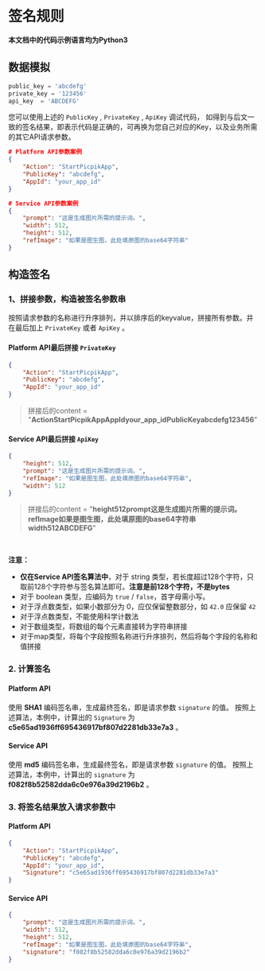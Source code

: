 # 签名规则

**本文档中的代码示例语言均为Python3**

## 数据模拟

```python
public_key = 'abcdefg'
private_key = '123456'
api_key  = 'ABCDEFG'
```

您可以使用上述的 `PublicKey` , `PrivateKey` , `ApiKey` 调试代码， 如得到与后文一致的签名结果，即表示代码是正确的，可再换为您自己对应的Key，以及业务所需的其它API请求参数。


```json
# Platform API参数案例
{
    "Action": "StartPicpikApp",
    "PublicKey": "abcdefg",
    "AppId": "your_app_id"
}

# Service API参数案例
{
    "prompt": "这是生成图片所需的提示词。",
    "width": 512,
    "height": 512,
    "refImage": "如果是图生图，此处填原图的base64字符串"
}
```

## 构造签名

### 1、拼接参数，构造被签名参数串

按照请求参数的名称进行升序排列，并以排序后的keyvalue，拼接所有参数。并在最后加上 `PrivateKey` 或者 `ApiKey` 。

#### Platform API最后拼接 `PrivateKey` 
```json
{
    "Action": "StartPicpikApp",
    "PublicKey": "abcdefg",
    "AppId": "your_app_id"
}
```
> 拼接后的content = "**ActionStartPicpikAppAppIdyour_app_idPublicKeyabcdefg123456**"

#### Service API最后拼接 `ApiKey` 
```json
{
    "height": 512,
    "prompt": "这是生成图片所需的提示词。",
    "refImage": "如果是图生图，此处填原图的base64字符串",
    "width": 512
}
```
> 拼接后的content = "**height512prompt这是生成图片所需的提示词。refImage如果是图生图，此处填原图的base64字符串width512ABCDEFG**"

<br>

**注意：**
- **仅在Service API签名算法中**，对于 string 类型，若长度超过128个字符，只取前128个字符参与签名算法即可。**注意是前128个字符，不是bytes**
- 对于 boolean 类型，应编码为 `true` / `false`，首字母需小写。
- 对于浮点数类型，如果小数部分为 0，应仅保留整数部分，如 `42.0` 应保留 `42`
- 对于浮点数类型，不能使用科学计数法
- 对于数组类型，将数组的每个元素直接转为字符串拼接
- 对于map类型，将每个字段按照名称进行升序排列，然后将每个字段的名称和值拼接

### 2. 计算签名

#### Platform API

使用 **SHA1** 编码签名串，生成最终签名，即是请求参数 `signature` 的值。
按照上述算法，本例中，计算出的 `Signature` 为 **c5e65ad1936ff695436917bf807d2281db33e7a3** 。

#### Service API

使用 **md5** 编码签名串，生成最终签名，即是请求参数 `signature` 的值。
按照上述算法，本例中，计算出的 `signature` 为 **f082f8b52582dda6c0e976a39d2196b2** 。

### 3. 将签名结果放入请求参数中
#### Platform API

```json
{
    "Action": "StartPicpikApp",
    "PublicKey": "abcdefg",
    "AppId": "your_app_id",
    "Signature": "c5e65ad1936ff695436917bf807d2281db33e7a3"
}
```

#### Service API

```json
{
    "prompt": "这是生成图片所需的提示词。",
    "width": 512,
    "height": 512,
    "refImage": "如果是图生图，此处填原图的base64字符串",
    "signature": "f082f8b52582dda6c0e976a39d2196b2"
}
```
